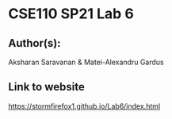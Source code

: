 # CSE110 SP21 Lab 6

## Author(s):
Aksharan Saravanan & Matei-Alexandru Gardus

## Link to website

https://stormfirefox1.github.io/Lab6/index.html